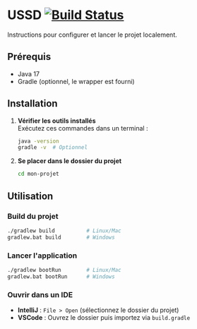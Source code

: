 # USSD  [![Build Status](https://img.shields.io/badge/build-success-brightgreen)]()

Instructions pour configurer et lancer le projet localement.

## Prérequis

- Java 17
- Gradle (optionnel, le wrapper est fourni)

## Installation

1. **Vérifier les outils installés**  
   Exécutez ces commandes dans un terminal :
   ```bash
   java -version
   gradle -v  # Optionnel
2. **Se placer dans le dossier du projet**  
   ```bash
   cd mon-projet
   ```

## Utilisation

### Build du projet
```bash
./gradlew build          # Linux/Mac
gradlew.bat build        # Windows
```

### Lancer l'application
```bash
./gradlew bootRun        # Linux/Mac
gradlew.bat bootRun      # Windows
```

### Ouvrir dans un IDE
- **IntelliJ** : `File > Open` (sélectionnez le dossier du projet)
- **VSCode** : Ouvrez le dossier puis importez via `build.gradle`
